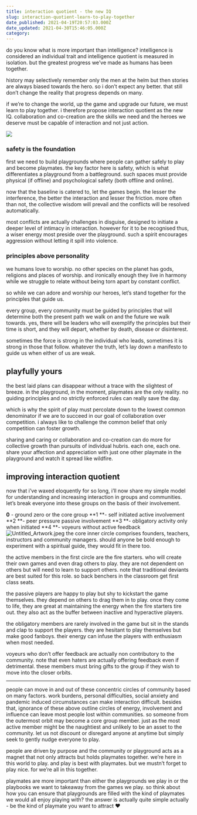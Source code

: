 ```yaml
---
title: interaction quotient - the new IQ
slug: interaction-quotient-learn-to-play-together
date_published: 2021-04-19T20:57:03.000Z
date_updated: 2021-04-30T15:46:05.000Z
category: 
---
```

do you know what is more important than intelligence? intelligence is considered an individual trait and intelligence quotient is measured in isolation. but the greatest progress we’ve made as humans has been together.

history may selectively remember only the men at the helm but then stories are always biased towards the hero. so i don’t expect any better. that still don’t change the reality that progress depends on many.

if we’re to change the world, up the game and upgrade our future, we must learn to play together. i therefore propose interaction quotient as the new IQ. collaboration and co-creation are the skills we need and the heroes we deserve must be capable of interaction and not just action.

![](https://images.unsplash.com/photo-1582213782179-e0d53f98f2ca?crop=entropy&amp;cs=tinysrgb&amp;fit=max&amp;fm=jpg&amp;ixid=MnwxNDIyNzR8MHwxfHNlYXJjaHwyfHx0b2dldGhlcnxlbnwwfHx8fDE2MTg4NjU3MTU&amp;ixlib=rb-1.2.1&amp;q=80&amp;w=1080)
### safety is the foundation
first we need to build playgrounds where people can gather safely to play and become playmates. the key factor here is safety, which is what differentiates a playground from a battleground. such spaces must provide physical (if offline) and psychological safety (both offline and online).

now that the baseline is catered to, let the games begin. the lesser the interference, the better the interaction and lesser the friction. more often than not, the collective wisdom will prevail and the conflicts will be resolved automatically.

most conflicts are actually challenges in disguise, designed to initiate a deeper level of intimacy in interaction. however for it to be recognised thus, a wiser energy most preside over the playground. such a spirit encourages aggression without letting it spill into violence.

### principles above personality
we humans love to worship. no other species on the planet has gods, religions and places of worship. and ironically enough they live in harmony while we struggle to relate without being torn apart by constant conflict.

so while we can adore and worship our heroes, let’s stand together for the principles that guide us.

every group, every community must be guided by principles that will determine both the present path we walk on and the future we walk towards. yes, there will be leaders who will exemplify the principles but their time is short, and they will depart, whether by death, disease or disinterest.

sometimes the force is strong in the individual who leads, sometimes it is strong in those that follow. whatever the truth, let’s lay down a manifesto to guide us when either of us are weak.

## playfully yours

the best laid plans can disappear without a trace with the slightest of breeze. in the playground, in the moment, playmates are the only reality. no guiding principles and no strictly enforced rules can really save the day.

which is why the spirit of play must percolate down to the lowest common denominator if we are to succeed in our goal of collaboration over competition. i always like to challenge the common belief that only competition can foster growth.

sharing and caring or collaboration and co-creation can do more for collective growth than pursuits of individual hubris. each one, each one. share your affection and appreciation with just one other playmate in the playground and watch it spread like wildfire.

## improving interaction quotient

now that i’ve waxed eloquently for so long, i’ll now share my simple model for understanding and increasing interaction in groups and communities. let’s break everyone into these groups on the basis of their involvement.

**0** - ground zero or the core group
**1 **- self initiated active involvement
**2 **- peer pressure passive involvement
**3 **- obligatory activity only when initiated
**4 **- voyeurs without active feedback
![Untitled_Artwork.jpeg](https://res.craft.do/user/full/aea53ecb-f07e-7684-f954-13f587938a00/CAFC0DD8-D042-4D0D-8B0C-E774EFF89334_2/Untitled_Artwork.jpeg)
the core inner circle comprises founders, teachers, instructors and community managers. should anyone be bold enough to experiment with a spiritual guide, they would fit in there too.

the active members in the first circle are the fire starters. who will create their own games and even drag others to play. they are not dependent on others but will need to learn to support others. note that traditional deviants are best suited for this role. so back benchers in the classroom get first class seats.

the passive players are happy to play but shy to kickstart the game themselves. they depend on others to drag them in to play. once they come to life, they are great at maintaining the energy when the fire starters tire out. they also act as the buffer between inactive and hyperactive players.

the obligatory members are rarely involved in the game but sit in the stands and clap to support the players. they are hesitant to play themselves but make good fanboys. their energy can infuse the players with enthusiasm when most needed.

voyeurs who don’t offer feedback are actually non contributory to the community. note that even haters are actually offering feedback even if detrimental. these members must bring gifts to the group if they wish to move into the closer orbits.

---

people can move in and out of these concentric circles of community based on many factors. work burdens, personal difficulties, social anxiety and pandemic induced circumstances can make interaction difficult. besides that, ignorance of these above outline circles of energy, involvement and influence can leave most people lost within communities. so someone from the outermost orbit may become a core group member. just as the most active member might be the naughtiest and unlikely to be an asset to the community. let us not discount or disregard anyone at anytime but simply seek to gently nudge everyone to play. 

people are driven by purpose and the community or playground acts as a magnet that not only attracts but holds playmates together. we’re here in this world to play. and play is best with playmates. but we mustn’t forget to play nice. for we’re all in this together.

playmates are more important than either the playgrounds we play in or the playbooks we want to takeaway from the games we play. so think about how you can ensure that playgrounds are filled with the kind of playmates we would all enjoy playing with? the answer is actually quite simple actually - be the kind of playmate you want to attract ❤️
